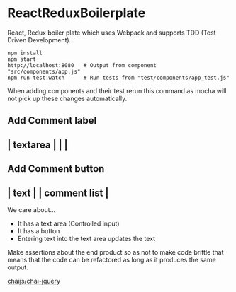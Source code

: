 # ReactReduxBoilerplate
React, Redux boiler plate which uses Webpack and supports TDD (Test Driven Development).

```
npm install
npm start
http://localhost:8080   # Output from component "src/components/app.js"
npm run test:watch      # Run tests from "test/components/app_test.js"
```
When adding components and their test rerun this command as mocha will not
pick up these changes automatically.

Add Comment label
--------------
| textarea   |
|            |
--------------
Add Comment button
-----------------
|  text         |
|  comment list |
-----------------

We care about...
- It has a text area (Controlled input)
- It has a button
- Entering text into the text area updates the text

Make assertions about the end product so as not to make code brittle that
means that the code can be refactored as long as it produces the same output.

[chaijs/chai-jquery](https://github.com/chaijs/chai-jquery)
